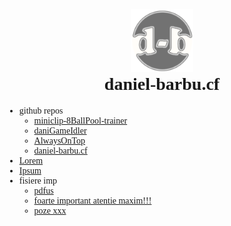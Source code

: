 <div style="text-align:center;">
  <a href="https://github.com/daniel-barbu/"><img src="/img/favicon.png?" width="100px"></a>
  <h1 style="font-family:'Cooper Black 2';">daniel-barbu.cf</h1>
</div>

* github repos
  * [miniclip-8BallPool-trainer](https://github.com/daniel-barbu/miniclip-8BallPool-trainer/)
  * [daniGameIdler](https://github.com/daniel-barbu/daniGameIdler/)
  * [AlwaysOnTop](https://github.com/daniel-barbu/AlwaysOnTop/)
  * [daniel-barbu.cf](https://github.com/daniel-barbu/daniel-barbu.cf/)
* [Lorem](https://lipsum.com/)
* [Ipsum](https://lipsum.com/)
* fisiere imp
  * [pdfus](https://github.com/)
  * [foarte important atentie maxim!!!](https://daniel-barbu.cf/img/favicon.png)
  * [poze xxx](https://gomagcdn.ro/domains/dorianpopa.ro/files/banner/diverse6075.png/)
  

<h1></h1>  




<!--
<span style="font-size:140%;">➪Bine ati venit pe site-ul meu!</span>  
Numele meu este Daniel Barbu, am 15 ani si sunt din Bucuresti. Mai jos gasiti cateva dintre proiectele mele.
<h1></h1>
-->

<script>
  var link=document.createElement("link");
  link.rel="icon";
  link.href="/img/favicon.png?";
  document.getElementsByTagName("head")[0].appendChild(link);
  document.getElementsByTagName("h1")[0].remove();
</script>
<style>
  @font-face {font-family:'Cooper Black 2'; src:url(/fonts/CooperBlack2.woff);}
  @font-face {font-family:'Lucida Sans Unicode'; src:url(/fonts/LucidaSansUnicode.woff);}
  body {font-family:"Lucida Sans Unicode";}
  h1 {margin-top:0;}
</style>
 

